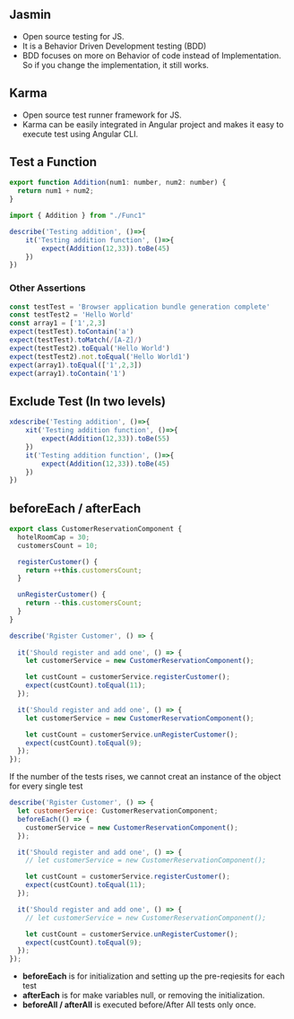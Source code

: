 ## Jasmin
- Open source testing for JS.
- It is a Behavior Driven Development testing (BDD)
- BDD focuses on more on Behavior of code instead of Implementation. So if you change the implementation, it still works.

## Karma
- Open source test runner framework for JS.
- Karma can be easily integrated in Angular project and makes it easy to execute test using Angular CLI.

## Test a Function
```JavaScript
export function Addition(num1: number, num2: number) {
  return num1 + num2;
}
```
```JavaScript
import { Addition } from "./Func1"

describe('Testing addition', ()=>{
    it('Testing addition function', ()=>{
        expect(Addition(12,33)).toBe(45)
    })
})
```

### Other Assertions
```JavaScript
const testTest = 'Browser application bundle generation complete'
const testTest2 = 'Hello World'
const array1 = ['1',2,3]
expect(testTest).toContain('a')
expect(testTest).toMatch(/[A-Z]/)
expect(testTest2).toEqual('Hello World')
expect(testTest2).not.toEqual('Hello World1')
expect(array1).toEqual(['1',2,3])
expect(array1).toContain('1')
```

## Exclude Test (In two levels)
```JavaScript
xdescribe('Testing addition', ()=>{
    xit('Testing addition function', ()=>{
        expect(Addition(12,33)).toBe(55)
    })
    it('Testing addition function', ()=>{
        expect(Addition(12,33)).toBe(45)
    })
})
```

## beforeEach / afterEach
```JavaScript
export class CustomerReservationComponent {
  hotelRoomCap = 30;
  customersCount = 10;

  registerCustomer() {
    return ++this.customersCount;
  }

  unRegisterCustomer() {
    return --this.customersCount;
  }
}
```
```JavaScript
describe('Rgister Customer', () => {
  
  it('Should register and add one', () => {
    let customerService = new CustomerReservationComponent();

    let custCount = customerService.registerCustomer();
    expect(custCount).toEqual(11);
  });

  it('Should register and add one', () => {
    let customerService = new CustomerReservationComponent();

    let custCount = customerService.unRegisterCustomer();
    expect(custCount).toEqual(9);
  });
});
```
If the number of the tests rises, we cannot creat an instance of the object for every single test

```JavaScript
describe('Rgister Customer', () => {
  let customerService: CustomerReservationComponent;
  beforeEach(() => {
    customerService = new CustomerReservationComponent();
  });

  it('Should register and add one', () => {
    // let customerService = new CustomerReservationComponent();

    let custCount = customerService.registerCustomer();
    expect(custCount).toEqual(11);
  });

  it('Should register and add one', () => {
    // let customerService = new CustomerReservationComponent();

    let custCount = customerService.unRegisterCustomer();
    expect(custCount).toEqual(9);
  });
});
```
- __beforeEach__ is for initialization and setting up the pre-reqiesits for each test
- __afterEach__ is for make variables null, or removing the initialization.
- __beforeAll / afterAll__ is executed before/After All tests only once.

